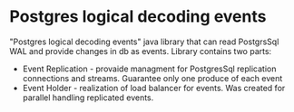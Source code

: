 # Postgres logical decoding events

"Postgres logical decoding events" java library that can read PostgrsSql WAL and provide changes in db as events. 
  Library contains two parts: 
- Event Replication - provaide managment for PostgresSql replication connections and streams. Guarantee only one produce of each event
- Event Holder - realization of load balancer for events. Was created for parallel handling replicated events.

